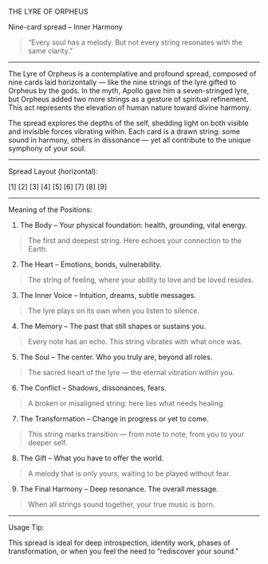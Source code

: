 THE LYRE OF ORPHEUS

Nine-card spread – Inner Harmony

> “Every soul has a melody. But not every string resonates with the same clarity.”




---

The Lyre of Orpheus is a contemplative and profound spread, composed of nine cards laid horizontally — like the nine strings of the lyre gifted to Orpheus by the gods.
In the myth, Apollo gave him a seven-stringed lyre, but Orpheus added two more strings as a gesture of spiritual refinement. This act represents the elevation of human nature toward divine harmony.

The spread explores the depths of the self, shedding light on both visible and invisible forces vibrating within.
Each card is a drawn string: some sound in harmony, others in dissonance — yet all contribute to the unique symphony of your soul.


---

Spread Layout (horizontal):

[1] [2] [3] [4] [5] [6] [7] [8] [9]


---

Meaning of the Positions:

1. The Body – Your physical foundation: health, grounding, vital energy.

> The first and deepest string. Here echoes your connection to the Earth.



2. The Heart – Emotions, bonds, vulnerability.

> The string of feeling, where your ability to love and be loved resides.



3. The Inner Voice – Intuition, dreams, subtle messages.

> The lyre plays on its own when you listen to silence.



4. The Memory – The past that still shapes or sustains you.

> Every note has an echo. This string vibrates with what once was.



5. The Soul – The center. Who you truly are, beyond all roles.

> The sacred heart of the lyre — the eternal vibration within you.



6. The Conflict – Shadows, dissonances, fears.

> A broken or misaligned string: here lies what needs healing.



7. The Transformation – Change in progress or yet to come.

> This string marks transition — from note to note, from you to your deeper self.



8. The Gift – What you have to offer the world.

> A melody that is only yours, waiting to be played without fear.



9. The Final Harmony – Deep resonance. The overall message.

> When all strings sound together, your true music is born.




---

Usage Tip:

This spread is ideal for deep introspection, identity work, phases of transformation, or when you feel the need to “rediscover your sound.”
